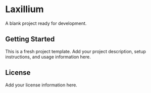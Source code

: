 # Laxillium

A blank project ready for development.

## Getting Started

This is a fresh project template. Add your project description, setup instructions, and usage information here.

## License

Add your license information here.